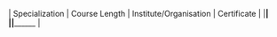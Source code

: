 | Specialization | Course Length | Institute/Organisation | Certificate |
|________________| ______________|________________________|____________ |

